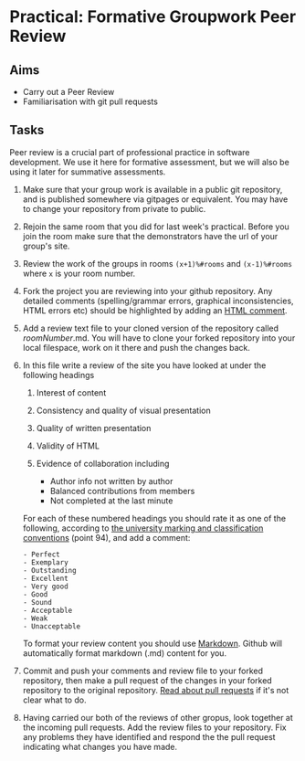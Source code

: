 # Practical: Formative Groupwork Peer Review

## Aims

* Carry out a Peer Review
* Familiarisation with git pull requests


## Tasks

Peer review is a crucial part of professional practice in software development. We use it here for formative assessment, but we will also be using it later for summative assessments.

1. Make sure that your group work is available in a public git repository, and is published somewhere via gitpages or equivalent. You may have to change your repository from private to public.

2. Rejoin the same room that you did for last week's practical. Before you join the room make sure that the demonstrators have the url of your group's site.

3. Review the work of the groups in rooms `(x+1)%#rooms`  and `(x-1)%#rooms` where `x` is your room number.

4. Fork the project you are reviewing into your github repository. Any detailed comments (spelling/grammar errors, graphical inconsistencies, HTML errors etc) should be highlighted by adding an [HTML comment](https://developer.mozilla.org/en-US/docs/Learn/HTML/Introduction_to_HTML/Getting_started#HTML_comments).

5. Add a review text file to your cloned version of the repository called _roomNumber_.md. You will have to clone your forked repository into your local filespace, work on it there and push the changes back.

6. In this file write a review of the site you have looked at under the following headings

   1. Interest of content
   2. Consistency and quality of visual presentation
   3. Quality of written presentation
   4. Validity of HTML
   5. Evidence of collaboration including
   
       - Author info not written by author
       - Balanced contributions from members
       - Not completed at the last minute

   For each of these numbered headings you should rate it as one of the following, according to [the university marking and classification conventions](https://www.dur.ac.uk/resources/university.calendar/volumeii/2019.2020/coreregsug.pdf) (point 94), and add a comment:
   
       - Perfect
       - Exemplary
       - Outstanding
       - Excellent
       - Very good
       - Good
       - Sound
       - Acceptable
       - Weak
       - Unacceptable

   To format your review content you should use [Markdown](https://daringfireball.net/projects/markdown/syntax). Github will automatically format markdown (.md) content for you.

7. Commit and push your comments and review file to your forked repository, then make a pull request of the changes in your forked repository to the original repository. [Read about pull requests](https://help.github.com/articles/creating-a-pull-request-from-a-fork/) if it's not clear what to do.

8. Having carried our both of the reviews of other gropus, look together at the incoming pull requests. Add the review files to your repository. Fix any problems they have identified and respond the the pull request indicating what changes you have made.

       
